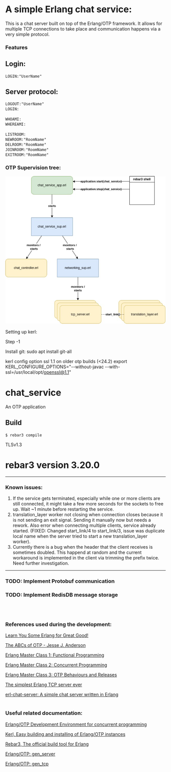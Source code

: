 # A simple Erlang chat service: 

This is a chat server built on top of the Erlang/OTP framework. It allows for multiple
TCP connections to take place and communication happens via a very simple protocol. 

### Features

Login:
-----

    LOGIN:"UserName"

Server protocol:
-----

    LOGOUT:"UserName"
    LOGIN:

    WHOAMI:
    WHEREAMI:

    LISTROOM:
    NEWROOM:"RoomName"
    DELROOM:"RoomName"
    JOINROOM:"RoomName"
    EXITROOM:"RoomName"


### OTP Supervision tree: 

<p align="left">
  <img src="https://github.com/skaysrei/docs-diagrams/blob/main/OTP%20Supervision%20tree_updated.jpg" />
</p>

Setting up kerl:

Step -1

Install git:
sudo apt install git-all


kerl config option ssl 1.1 on older otp builds (<24.2)
export KERL_CONFIGURE_OPTIONS="--without-javac --with-ssl=/usr/local/opt/openssl@1.1"

chat_service
=====

An OTP application

Build
-----

    $ rebar3 compile

TLSv1.3

# rebar3 version 3.20.0

---

### Known issues:
1. If the service gets terminated, especially while one or more clients are still 
connected, it might take a few more seconds for the sockets to free up. 
Wait ~1 minute before restarting the service.
2. translation_layer worker not closing when connection closes because it is not
sending an exit signal. Sending it manually now but needs a rework. Also error
when connecting multiple clients, service already started.
(FIXED: Changed start_link/4 to start_link/3, issue was duplicate local name when
the server tried to start a new translation_layer worker).
3. Currently there is a bug when the header that the client receives is sometimes
doubled. This happend at random and the current workaround is implemented in the
client via trimming the prefix twice. Need further investigation.

---

### TODO: Implement Protobuf communication
### TODO: Implement RedisDB message storage
<br></br>
### References used during the development: 

[Learn You Some Erlang for Great Good!](https://learnyousomeerlang.com/content)

[The ABCs of OTP - Jesse J. Anderson](https://www.youtube.com/watch?v=4SCwubzqsVU)

[Erlang Master Class 1: Functional Programming](https://youtube.com/playlist?list=PLR812eVbehlwEArT3Bv3UfcM9wR3AEZb5)

[Erlang Master Class 2: Concurrent Programming](https://youtube.com/playlist?list=PLR812eVbehlwq4qbqswOWH7NLKjodnTIn)

[Erlang Master Class 3: OTP Behaviours and Releases](https://youtube.com/playlist?list=PLR812eVbehlx6vgWGf2FLHjkksAEDmFjc)

[The simplest Erlang TCP server ever](https://dmathieu.com/articles/development/erlang-tcp-server/)

[erl-chat-server: A simple chat server written in Erlang](https://github.com/luisgabriel/erl-chat-server)
<br></br>
### Useful related documentation: 

[Erlang/OTP Development Environment for concurrent programming](https://www.erlang.org/doc/)

[Kerl, Easy building and installing of Erlang/OTP instances](https://github.com/kerl/kerl)

[Rebar3, The official build tool for Erlang](https://rebar3.org/docs/)

[Erlang/OTP: gen_server](https://www.erlang.org/doc/man/gen_server.html)

[Erlang/OTP: gen_tcp](https://www.erlang.org/doc/man/gen_tcp.html)